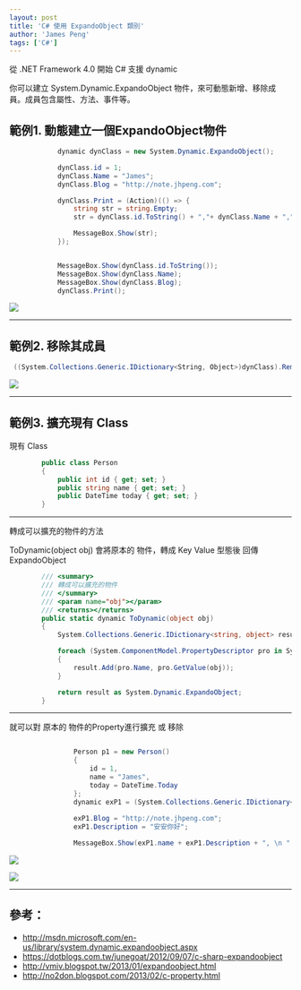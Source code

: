 ```yaml
---
layout: post
title: 'C# 使用 ExpandoObject 類別'
author: 'James Peng'
tags: ['C#']
---
```


從 .NET Framework 4.0 開始 C# 支援 dynamic

你可以建立 System.Dynamic.ExpandoObject 物件，來可動態新增、移除成員。成員包含屬性、方法、事件等。



## 範例1. 動態建立一個ExpandoObject物件 ##

~~~csharp
            dynamic dynClass = new System.Dynamic.ExpandoObject();

            dynClass.id = 1;
            dynClass.Name = "James";
            dynClass.Blog = "http://note.jhpeng.com";

            dynClass.Print = (Action)(() => {
                string str = string.Empty;
                str = dynClass.id.ToString() + ","+ dynClass.Name + ","+ dynClass.Blog;

                MessageBox.Show(str);
            });


            MessageBox.Show(dynClass.id.ToString());
            MessageBox.Show(dynClass.Name);
            MessageBox.Show(dynClass.Blog);            
            dynClass.Print();
~~~

![](http://i.imgur.com/N6Fq2nW.png)


----------


## 範例2. 移除其成員 ##

~~~csharp
 ((System.Collections.Generic.IDictionary<String, Object>)dynClass).Remove("Print");
~~~

![](http://i.imgur.com/NlLsxhZ.png)


----------


## 範例3. 擴充現有 Class ##

現有 Class

~~~csharp
        public class Person
        {
            public int id { get; set; }
            public string name { get; set; }
            public DateTime today { get; set; }
        }
~~~


----------

轉成可以擴充的物件的方法

ToDynamic(object obj) 會將原本的 物件，轉成 Key Value 型態後 回傳 ExpandoObject

~~~csharp
        /// <summary>
        /// 轉成可以擴充的物件
        /// </summary>
        /// <param name="obj"></param>
        /// <returns></returns>
        public static dynamic ToDynamic(object obj)
        {
            System.Collections.Generic.IDictionary<string, object> result = new System.Dynamic.ExpandoObject();

            foreach (System.ComponentModel.PropertyDescriptor pro in System.ComponentModel.TypeDescriptor.GetProperties(obj.GetType()))
            {
                result.Add(pro.Name, pro.GetValue(obj));
            }

            return result as System.Dynamic.ExpandoObject;
        }
~~~


----------


就可以對 原本的 物件的Property進行擴充 或 移除


~~~csharp

                Person p1 = new Person()
                {
                    id = 1,
                    name = "James",
                    today = DateTime.Today
                };
                dynamic exP1 = (System.Collections.Generic.IDictionary<string, object>)ToDynamic(p1);
               
                exP1.Blog = "http://note.jhpeng.com";
                exP1.Description = "安安你好";

                MessageBox.Show(exP1.name + exP1.Description + ", \n " + exP1.Blog);
~~~


![](http://i.imgur.com/itwisSr.png)

![](http://i.imgur.com/Jh22mdm.png)

----------


## 參考： ##

- http://msdn.microsoft.com/en-us/library/system.dynamic.expandoobject.aspx
- https://dotblogs.com.tw/junegoat/2012/09/07/c-sharp-expandoobject
- http://vmiv.blogspot.tw/2013/01/expandoobject.html
- http://no2don.blogspot.com/2013/02/c-property.html